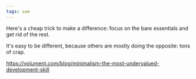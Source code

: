 ```yaml
---
tags: swe
---
```



Here's a cheap trick to make a difference: focus on the bare essentials and get rid of the rest. 

It's easy to be different, because others are mostly doing the opposite: tons of crap.

<https://volument.com/blog/minimalism-the-most-undervalued-development-skill>
